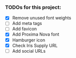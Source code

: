 ### TODOs for this project:

- [x] Remove unused font weights
- [ ] Add meta tags
- [ ] Add favicon
- [x] Add Proxima Nova font
- [x] Hamburger icon
- [x] Check Iris Supply URL
- [ ] Add social URLs